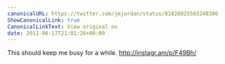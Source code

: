 ```yaml
---
canonicalURL: https://twitter.com/jmjordan/status/81828825503248386
ShowCanonicalLink: true
CanonicalLinkText: View original on
date: 2011-06-17T21:01:26+00:00
---
```

This should keep me busy for a while. http://instagr.am/p/F49Bh/